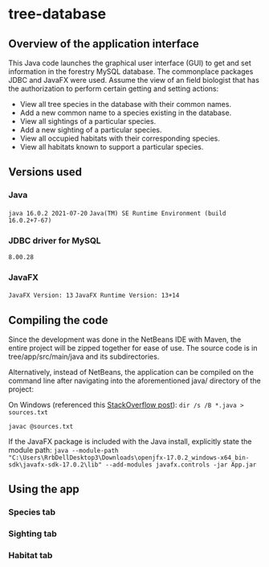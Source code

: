 # tree-database

## Overview of the application interface
This Java code launches the graphical user interface (GUI) to get and set information in
the forestry MySQL database. The commonplace packages JDBC and JavaFX were used.
Assume the view of an field biologist that has
the authorization to perform certain getting and setting actions:

* View all tree species in the database with their common names.
* Add a new common name to a species existing in the database.
* View all sightings of a particular species.
* Add a new sighting of a particular species.
* View all occupied habitats with their corresponding species.
* View all habitats known to support a particular species.

## Versions used
### Java
`java 16.0.2 2021-07-20` `Java(TM) SE Runtime Environment (build 16.0.2+7-67)`

### JDBC driver for MySQL
`8.00.28`

### JavaFX
`JavaFX Version: 13` `JavaFX Runtime Version: 13+14`

## Compiling the code
Since the development was done in the NetBeans IDE with Maven, the entire project will be zipped together for ease of use.
The source code is in tree/app/src/main/java and its subdirectories.

Alternatively, instead of NetBeans, the application can be compiled on the command line after navigating into the aforementioned java/ directory of the project:

On Windows (referenced this <a href="https://stackoverflow.com/questions/6623161/javac-option-to-compile-all-java-files-under-a-given-directory-recursively">StackOverflow post</a>):
`dir /s /B *.java > sources.txt`

`javac @sources.txt`

If the JavaFX package is included with the Java install, explicitly state the module path:
`java --module-path "C:\Users\RrbDellDesktop3\Downloads\openjfx-17.0.2_windows-x64_bin-sdk\javafx-sdk-17.0.2\lib" --add-modules javafx.controls -jar App.jar`



## Using the app

### Species tab

### Sighting tab

### Habitat tab
